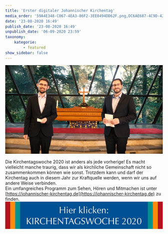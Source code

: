 ```yaml
---
title: 'Erster digitaler Johannischer Kirchentag'
media_order: '59A4E348-C067-4EA3-86F2-3EE0494DD62F.png,DC6AE687-4C9D-4293-951B-A38E8B281345.jpeg'
date: '23-08-2020 16:49'
publish_date: '23-08-2020 16:49'
unpublish_date: '06-09-2020 23:59'
taxonomy:
    kategorie:
        - featured
show_sidebar: false
---
```


[![](59A4E348-C067-4EA3-86F2-3EE0494DD62F.png)](https://johannischer-kirchentag.rde)

Die Kirchentagswoche 2020 ist anders als jede vorherige! Es macht vielleicht manche traurig, dass wir als kirchliche Gemeinschaft nicht so zusammenkommen können wie sonst. Trotzdem kann und darf der Kirchentag auch in diesem Jahr zur Kraftquelle werden, wenn wir uns auf andere Weise verbinden.   
Ein umfangreiches Programm zum Sehen, Hören und Mitmachen ist unter [https://johannischer-kirchentag.de](https://johannischer-kirchentag.de) zu finden.
<br>
[![](DC6AE687-4C9D-4293-951B-A38E8B281345.jpeg)](https://johannischer-kirchentag.rde)